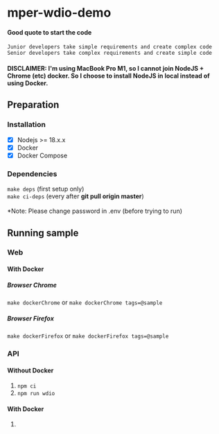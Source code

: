 # mper-wdio-demo

#### Good quote to start the code
```
Junior developers take simple requirements and create complex code
Senior developers take complex requirements and create simple code
```

#### DISCLAIMER: I'm using MacBook Pro M1, so I cannot join NodeJS + Chrome (etc) docker. So I choose to install NodeJS in local instead of using Docker.

## Preparation
### Installation
- [x] Nodejs >= 18.x.x
- [x] Docker
- [x] Docker Compose

### Dependencies
`make deps` (first setup only)</br>
`make ci-deps` (every after **git pull origin master**)<br/><br/>
*Note: Please change password in .env (before trying to run)

## Running sample
### Web
#### With Docker
##### Browser Chrome
`make dockerChrome` or `make dockerChrome tags=@sample`

##### Browser Firefox
`make dockerFirefox` or `make dockerFirefox tags=@sample`

### API
#### Without Docker
1. `npm ci`
2. `npm run wdio`

#### With Docker
1.
